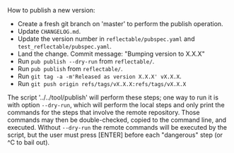 How to publish a new version:

* Create a fresh git branch on 'master' to perform the publish operation.
* Update `CHANGELOG.md`.
* Update the version number in `reflectable/pubspec.yaml` and
  `test_reflectable/pubspec.yaml`.
* Land the change. Commit message: "Bumping version to X.X.X"
* Run `pub publish --dry-run` from `reflectable/`.
* Run `pub publish` from `reflectable/`.
* Run `git tag -a -m'Released as version X.X.X' vX.X.X`.
* Run `git push origin refs/tags/vX.X.X:refs/tags/vX.X.X`

The script '../../tool/publish' will perform these steps; one way
to run it is with option `--dry-run`, which will perform the local
steps and only print the commands for the steps that involve the
remote repository. Those commands may then be double-checked, copied
to the command line, and executed. Without `--dry-run` the remote
commands will be executed by the script, but the user must press
[ENTER] before each "dangerous" step (or ^C to bail out).
